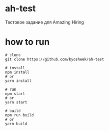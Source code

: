 # ah-test
 Тестовое задание для Amazing Hiring

# how to run
 ```
 # clone
 git clone https://github.com/kyosheek/ah-test
 
 # install 
 npm install
 # or
 yarn install
 
 # run
 npm start
 # or
 yarn start
 
 # build
 npm run build
 # or
 yarn build
 ```
